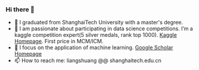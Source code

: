 ### Hi there 👋

<!--
**deeeeeeplearning/deeeeeeplearning** is a ✨ _special_ ✨ repository because its `README.md` (this file) appears on your GitHub profile.

Here are some ideas to get you started:

- 🔭 I’m currently a master student at ShanghaiTech university.
- 🌱 I’m currently working on machine learning.
- 🤔 I’m a kaggle competition expert(3 silver medals). Kaggle competition master go go go!
- 📫 How to reach me: liangshuang@shanghaitech.edu.cn
-->
- 🔭 I graduated from ShanghaiTech University with a master's degree.
- 🤔 I am passionate about participating in data science competitions. I’m a kaggle competition expert(5 silver medals, rank top 1000). [Kaggle Homepage](https://www.kaggle.com/deeeeeeeplearning).  First price in MCM/ICM.
- 🌱 I focus on the application of machine learning. [Google Scholar Homepage](https://scholar.google.com.hk/citations?hl=zh-CN&user=diXwZpsAAAAJ) 
- 📫 How to reach me: liangshuang @@ shanghaitech.edu.cn
